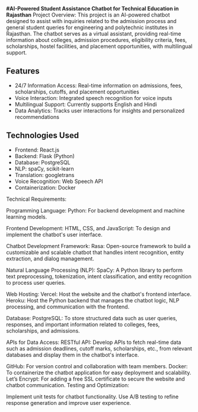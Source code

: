 **#AI-Powered Student Assistance Chatbot for Technical Education in Rajasthan**
Project Overview:
This project is an AI-powered chatbot designed to assist with inquiries related to the admission process and general student queries for engineering and polytechnic institutes in Rajasthan. The chatbot serves as a virtual assistant, providing real-time information about colleges, admission procedures, eligibility criteria, fees, scholarships, hostel facilities, and placement opportunities, with multilingual support.

## Features

- 24/7 Information Access: Real-time information on admissions, fees, scholarships, cutoffs, and placement opportunities
- Voice Interaction: Integrated speech recognition for voice inputs
- Multilingual Support: Currently supports English and Hindi
- Data Analytics: Tracks user interactions for insights and personalized recommendations

## Technologies Used

- Frontend: React.js
- Backend: Flask (Python)
- Database: PostgreSQL
- NLP: spaCy, scikit-learn
- Translation: googletrans
- Voice Recognition: Web Speech API
- Containerization: Docker

Technical Requirements:

Programming Language:
Python: For backend development and machine learning models.

Frontend Development:
HTML, CSS, and JavaScript: To design and implement the chatbot's user interface.

Chatbot Development Framework:
Rasa: Open-source framework to build a customizable and scalable chatbot that handles intent recognition, entity extraction, and dialog management.

Natural Language Processing (NLP):
SpaCy: A Python library to perform text preprocessing, tokenization, intent classification, and entity recognition to process user queries.

Web Hosting:
Vercel: Host the website and the chatbot's frontend interface.
Heroku: Host the Python backend that manages the chatbot logic, NLP processing, and communication with the frontend.

Database:
PostgreSQL: To store structured data such as user queries, responses, and important information related to colleges, fees, scholarships, and admissions.

APIs for Data Access:
RESTful API: Develop APIs to fetch real-time data such as admission deadlines, cutoff marks, scholarships, etc., from relevant databases and display them in the chatbot's interface.


GitHub: For version control and collaboration with team members.
Docker: To containerize the chatbot application for easy deployment and scalability.
Let’s Encrypt: For adding a free SSL certificate to secure the website and chatbot communication.
Testing and Optimization:

Implement unit tests for chatbot functionality.
Use A/B testing to refine response generation and improve user experience.


